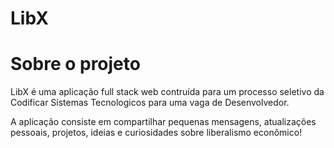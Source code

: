 # LibX

# Sobre o projeto
LibX é uma aplicação full stack web contruída para um processo seletivo da Codificar Sistemas Tecnologicos para uma vaga de Desenvolvedor.

A aplicação consiste em compartilhar pequenas mensagens, atualizações pessoais, projetos, ideias e curiosidades sobre liberalismo econômico!



